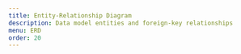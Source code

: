 ```yaml
---
title: Entity-Relationship Diagram
description: Data model entities and foreign-key relationships
menu: ERD
order: 20
---
```

